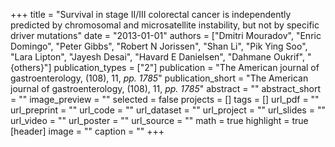 +++
title = "Survival in stage II/III colorectal cancer is independently predicted by chromosomal and microsatellite instability, but not by specific driver mutations"
date = "2013-01-01"
authors = ["Dmitri Mouradov", "Enric Domingo", "Peter Gibbs", "Robert N Jorissen", "Shan Li", "Pik Ying Soo", "Lara Lipton", "Jayesh Desai", "Havard E Danielsen", "Dahmane Oukrif", "{others}"]
publication_types = ["2"]
publication = "The American journal of gastroenterology, (108), 11, _pp. 1785_"
publication_short = "The American journal of gastroenterology, (108), 11, _pp. 1785_"
abstract = ""
abstract_short = ""
image_preview = ""
selected = false
projects = []
tags = []
url_pdf = ""
url_preprint = ""
url_code = ""
url_dataset = ""
url_project = ""
url_slides = ""
url_video = ""
url_poster = ""
url_source = ""
math = true
highlight = true
[header]
image = ""
caption = ""
+++
